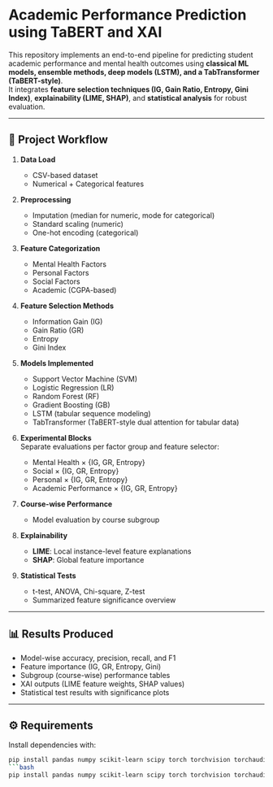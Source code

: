 
# Academic Performance Prediction using TaBERT and XAI

This repository implements an end-to-end pipeline for predicting student academic performance and mental health outcomes using **classical ML models, ensemble methods, deep models (LSTM), and a TabTransformer (TaBERT-style)**.  
It integrates **feature selection techniques (IG, Gain Ratio, Entropy, Gini Index)**, **explainability (LIME, SHAP)**, and **statistical analysis** for robust evaluation.

---

## 📂 Project Workflow

1. **Data Load**  
   - CSV-based dataset  
   - Numerical + Categorical features  

2. **Preprocessing**  
   - Imputation (median for numeric, mode for categorical)  
   - Standard scaling (numeric)  
   - One-hot encoding (categorical)

3. **Feature Categorization**  
   - Mental Health Factors  
   - Personal Factors  
   - Social Factors  
   - Academic (CGPA-based)

4. **Feature Selection Methods**  
   - Information Gain (IG)  
   - Gain Ratio (GR)  
   - Entropy  
   - Gini Index  

5. **Models Implemented**  
   - Support Vector Machine (SVM)  
   - Logistic Regression (LR)  
   - Random Forest (RF)  
   - Gradient Boosting (GB)  
   - LSTM (tabular sequence modeling)  
   - TabTransformer (TaBERT-style dual attention for tabular data)   

6. **Experimental Blocks**  
   Separate evaluations per factor group and feature selector:  
   - Mental Health × {IG, GR, Entropy}  
   - Social × {IG, GR, Entropy}  
   - Personal × {IG, GR, Entropy}  
   - Academic Performance × {IG, GR, Entropy}  

7. **Course-wise Performance**  
   - Model evaluation by course subgroup  

8. **Explainability**  
   - **LIME**: Local instance-level feature explanations  
   - **SHAP**: Global feature importance  

9. **Statistical Tests**  
   - t-test, ANOVA, Chi-square, Z-test  
   - Summarized feature significance overview  

---

## 📊 Results Produced
- Model-wise accuracy, precision, recall, and F1  
- Feature importance (IG, GR, Entropy, Gini)  
- Subgroup (course-wise) performance tables  
- XAI outputs (LIME feature weights, SHAP values)  
- Statistical test results with significance plots  

---

## ⚙️ Requirements

Install dependencies with:


```bash
pip install pandas numpy scikit-learn scipy torch torchvision torchaudio shap lime transformers einops
```bash
pip install pandas numpy scikit-learn scipy torch torchvision torchaudio shap lime transformers einops
